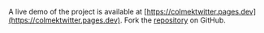 A live demo of the project is available at [https://colmektwitter.pages.dev](https://colmektwitter.pages.dev).
Fork the [repository](https://github.com/eslasojica) on GitHub.